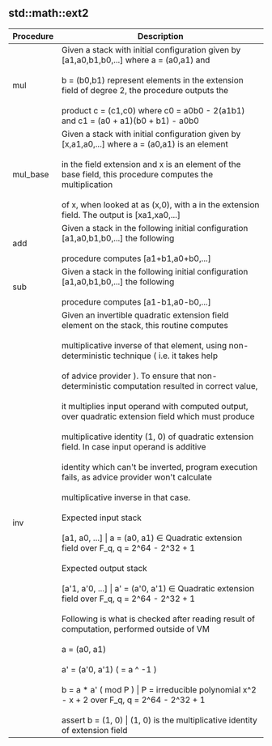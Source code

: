 
## std::math::ext2
| Procedure | Description |
| ----------- | ------------- |
| mul | Given a stack with initial configuration given by [a1,a0,b1,b0,...] where a = (a0,a1) and<br /><br />b = (b0,b1) represent elements in the extension field of degree 2, the procedure outputs the<br /><br />product c = (c1,c0) where c0 = a0b0 - 2(a1b1) and c1 = (a0 + a1)(b0 + b1) - a0b0 |
| mul_base | Given a stack with initial configuration given by [x,a1,a0,...] where a = (a0,a1) is an element<br /><br />in the field extension and x is an element of the base field, this procedure computes the multiplication<br /><br />of x, when looked at as (x,0), with a in the extension field. The output is [xa1,xa0,...] |
| add | Given a stack in the following initial configuration [a1,a0,b1,b0,...] the following<br /><br />procedure computes [a1+b1,a0+b0,...] |
| sub | Given a stack in the following initial configuration [a1,a0,b1,b0,...] the following<br /><br />procedure computes [a1-b1,a0-b0,...] |
| inv | Given an invertible quadratic extension field element on the stack, this routine computes<br /><br />multiplicative inverse of that element, using non-deterministic technique ( i.e. it takes help<br /><br />of advice provider ). To ensure that non-deterministic computation resulted in correct value,<br /><br />it multiplies input operand with computed output, over quadratic extension field which must produce<br /><br />multiplicative identity (1, 0) of quadratic extension field. In case input operand is additive<br /><br />identity which can't be inverted, program execution fails, as advice provider won't calculate<br /><br />multiplicative inverse in that case.<br /><br />Expected input stack<br /><br />[a1, a0, ...] \| a = (a0, a1) ∈ Quadratic extension field over F_q, q = 2^64 - 2^32 + 1<br /><br />Expected output stack<br /><br />[a'1, a'0, ...] \| a' = (a'0, a'1) ∈ Quadratic extension field over F_q, q = 2^64 - 2^32 + 1<br /><br />Following is what is checked after reading result of computation, performed outside of VM<br /><br />a  = (a0, a1)<br /><br />a' = (a'0, a'1) ( = a ^ -1 )<br /><br />b  = a * a' ( mod P ) \| P = irreducible polynomial x^2 - x + 2 over F_q, q = 2^64 - 2^32 + 1<br /><br />assert b  = (1, 0) \| (1, 0) is the multiplicative identity of extension field |
